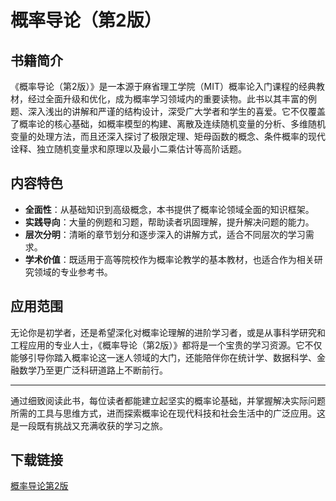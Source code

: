 # 概率导论（第2版）

## 书籍简介

《概率导论（第2版）》是一本源于麻省理工学院（MIT）概率论入门课程的经典教材，经过全面升级和优化，成为概率学习领域内的重要读物。此书以其丰富的例题、深入浅出的讲解和严谨的结构设计，深受广大学者和学生的喜爱。它不仅覆盖了概率论的核心基础，如概率模型的构建、离散及连续随机变量的分析、多维随机变量的处理方法，而且还深入探讨了极限定理、矩母函数的概念、条件概率的现代诠释、独立随机变量求和原理以及最小二乘估计等高阶话题。

## 内容特色

- **全面性**：从基础知识到高级概念，本书提供了概率论领域全面的知识框架。
- **实践导向**：大量的例题和习题，帮助读者巩固理解，提升解决问题的能力。
- **层次分明**：清晰的章节划分和逐步深入的讲解方式，适合不同层次的学习需求。
- **学术价值**：既适用于高等院校作为概率论教学的基本教材，也适合作为相关研究领域的专业参考书。

## 应用范围

无论你是初学者，还是希望深化对概率论理解的进阶学习者，或是从事科学研究和工程应用的专业人士，《概率导论（第2版）》都将是一个宝贵的学习资源。它不仅能够引导你踏入概率论这一迷人领域的大门，还能陪伴你在统计学、数据科学、金融数学乃至更广泛科研道路上不断前行。

---

通过细致阅读此书，每位读者都能建立起坚实的概率论基础，并掌握解决实际问题所需的工具与思维方式，进而探索概率论在现代科技和社会生活中的广泛应用。这是一段既有挑战又充满收获的学习之旅。

## 下载链接

[概率导论第2版](https://pan.quark.cn/s/2dd0c7390d3f)